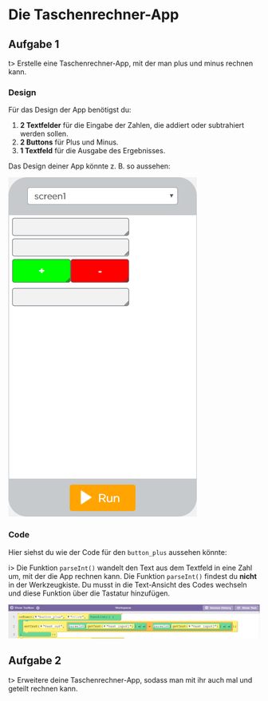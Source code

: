 # Die Taschenrechner-App

## Aufgabe 1
t> Erstelle eine Taschenrechner-App, mit der man plus und minus rechnen kann.


### Design
Für das Design der App benötigst du:
1. **2 Textfelder** für die Eingabe der Zahlen, die addiert oder subtrahiert werden sollen.
2. **2 Buttons** für Plus und Minus.
3. **1 Textfeld** für die Ausgabe des Ergebnisses.

Das Design deiner App könnte z. B. so aussehen: 

![Design der Taschenrechner-App Version 1 mit den Elementen](img/Taschenrechner_v1.png)
 
 
### Code
Hier siehst du wie der Code für den `button_plus` aussehen könnte:

i> Die Funktion `parseInt()` wandelt den Text aus dem Textfeld in eine Zahl um, mit der die App rechnen kann.
Die Funktion `parseInt()` findest du **nicht** in der Werkzeugkiste.
Du musst in die Text-Ansicht des Codes wechseln und diese Funktion über die Tastatur hinzufügen.

![CodeBlocks des Taschenrechners für button_plus](img/Taschenrechner_CodeBlocks_Button_Plus.png)
 
## Aufgabe 2
t> Erweitere deine Taschenrechner-App, sodass man mit ihr auch mal und geteilt rechnen kann.


